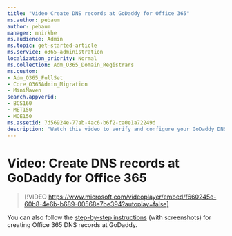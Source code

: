 ```yaml
---
title: "Video Create DNS records at GoDaddy for Office 365"
ms.author: pebaum
author: pebaum
manager: mnirkhe
ms.audience: Admin
ms.topic: get-started-article
ms.service: o365-administration
localization_priority: Normal
ms.collection: Adm_O365_Domain_Registrars
ms.custom:
- Adm_O365_FullSet
- Core_O365Admin_Migration
- MiniMaven
search.appverid:
- BCS160
- MET150
- MOE150
ms.assetid: 7d56924e-77ab-4ac6-b6f2-ca0e1a72249d
description: "Watch this video to verify and configure your GoDaddy DNS records for Office 365 services."
---
```


# Video: Create DNS records at GoDaddy for Office 365
> [!VIDEO https://www.microsoft.com/videoplayer/embed/f660245e-60b8-4e6b-b689-00568e7be394?autoplay=false]
  
You can also follow the [step-by-step instructions](create-dns-records-at-godaddy.md) (with screenshots) for creating Office 365 DNS records at GoDaddy. 
  

